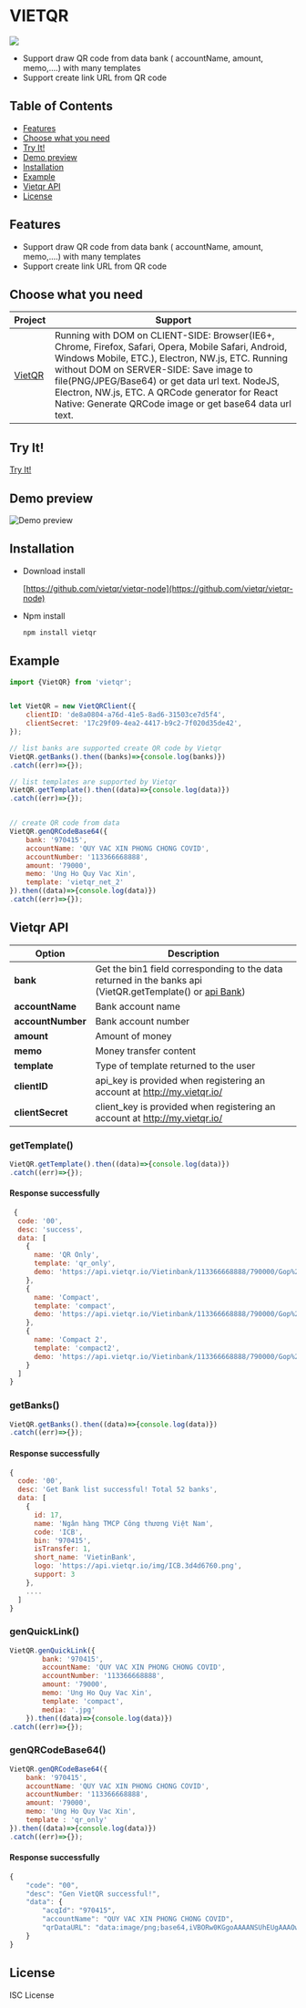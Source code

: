 # VIETQR
![](https://res.cloudinary.com/taskmanagereaglob123/image/upload/v1641970995/VietQR.46a78cbb_utwzzh.png)

- Support draw QR code from data bank ( accountName, amount, memo,....) with many templates 
- Support create link URL from QR code

## Table of Contents

  - [Features](#features)
  - [Choose what you need](#choose-what-you-need)
  - [Try It!](#try-it)
  - [Demo preview](#demo-preview)
  - [Installation](#installing)
  - [Example](#example)
  - [Vietqr API](#vietqr-api)
  - [License](#license)

## Features
- Support draw QR code from data bank ( accountName, amount, memo,....) with many templates 
- Support create link URL from QR code

## Choose what you need

| Project | Support |
| --- | --- |
| [VietQR](https://github.com/vietqr/vietqr-node) | Running with DOM on CLIENT-SIDE: Browser(IE6+, Chrome, Firefox, Safari, Opera, Mobile Safari, Android, Windows Mobile, ETC.), Electron, NW.js, ETC. Running without DOM on SERVER-SIDE: Save image to file(PNG/JPEG/Base64) or get data url text.  NodeJS, Electron, NW.js, ETC. A QRCode generator for React Native: Generate QRCode image or get base64 data url text.|
## Try It!

[Try It!](http://my.vietqr.io/ "Easy To Try It!")

## Demo preview

![Demo preview](https://res.cloudinary.com/taskmanagereaglob123/image/upload/v1641971750/photo_2022-01-12_14.15.13_ozxy6g.jpg)

## Installation
- Download install

    [https://github.com/vietqr/vietqr-node](https://github.com/vietqr/vietqr-node)

- Npm install

	```BASH
	npm install vietqr
	```
## Example

```javascript
import {VietQR} from 'vietqr';


let VietQR = new VietQRClient({
    clientID: 'de8a0804-a76d-41e5-8ad6-31503ce7d5f4',
    clientSecret: '17c29f09-4ea2-4417-b9c2-7f020d35de42',
});

// list banks are supported create QR code by Vietqr
VietQR.getBanks().then((banks)=>{console.log(banks)})
.catch((err)=>{});

// list templates are supported by Vietqr
VietQR.getTemplate().then((data)=>{console.log(data)})
.catch((err)=>{});


// create QR code from data
VietQR.genQRCodeBase64({
    bank: '970415',
    accountName: 'QUY VAC XIN PHONG CHONG COVID',
    accountNumber: '113366668888',
    amount: '79000',
    memo: 'Ung Ho Quy Vac Xin',
    template: 'vietqr_net_2'
}).then((data)=>{console.log(data)})
.catch((err)=>{});

```


## Vietqr API

| Option | Description | 
| --- | --- |
| **bank** | Get the bin1 field corresponding to the data returned in the banks api (VietQR.getTemplate() or [api Bank](https://www.vietqr.io/danh-sach-api/api-tao-ma-qr/api-danh-sach-ma-ngan-hang)) |
| **accountName** | Bank account name |
| **accountNumber** | Bank account number |
| **amount** | Amount of money |
| **memo** | Money transfer content |
| **template** | Type of template returned to the user |
| **clientID** | api_key is provided when registering an account at http://my.vietqr.io/ 
| **clientSecret** | client_key is provided when registering an account at http://my.vietqr.io/ 

### getTemplate()
```javascript
VietQR.getTemplate().then((data)=>{console.log(data)})
.catch((err)=>{});
```
#### Response successfully
```javascript
 {
  code: '00',
  desc: 'success',
  data: [
    {
      name: 'QR Only',
      template: 'qr_only',
      demo: 'https://api.vietqr.io/Vietinbank/113366668888/790000/Gop%20Quy/qr_only.jpg?accountName=Quy%20Vacxin%20Covid'
    },
    {
      name: 'Compact',
      template: 'compact',
      demo: 'https://api.vietqr.io/Vietinbank/113366668888/790000/Gop%20Quy/vietqr_net_2.jpg?accountName=Quy%20Vacxin%20Covid'
    },
    {
      name: 'Compact 2',
      template: 'compact2',
      demo: 'https://api.vietqr.io/Vietinbank/113366668888/790000/Gop%20Quy/compact2.jpg?accountName=Quy%20Vacxin%20Covid'
    }
  ]
}
```

### getBanks()
```javascript
VietQR.getBanks().then((data)=>{console.log(data)})
.catch((err)=>{});
```
#### Response successfully
```javascript
{
  code: '00',
  desc: 'Get Bank list successful! Total 52 banks',
  data: [
    {
      id: 17,
      name: 'Ngân hàng TMCP Công thương Việt Nam',
      code: 'ICB',
      bin: '970415',
      isTransfer: 1,
      short_name: 'VietinBank',
      logo: 'https://api.vietqr.io/img/ICB.3d4d6760.png',
      support: 3
    },
    ....
  ]
}
```


### genQuickLink()
```javascript
VietQR.genQuickLink({
        bank: '970415',
        accountName: 'QUY VAC XIN PHONG CHONG COVID',
        accountNumber: '113366668888',
        amount: '79000',
        memo: 'Ung Ho Quy Vac Xin',
        template: 'compact', 
        media: '.jpg' 
    }).then((data)=>{console.log(data)})
.catch((err)=>{});
```

### genQRCodeBase64()
```javascript
VietQR.genQRCodeBase64({
    bank: '970415',
    accountName: 'QUY VAC XIN PHONG CHONG COVID',
    accountNumber: '113366668888',
    amount: '79000',
    memo: 'Ung Ho Quy Vac Xin',
    template : 'qr_only'
}).then((data)=>{console.log(data)})
.catch((err)=>{});
```
#### Response successfully
```javascript
{
    "code": "00",
    "desc": "Gen VietQR successful!",
    "data": {
        "acqId": "970415",
        "accountName": "QUY VAC XIN PHONG CHONG COVID",
        "qrDataURL": "data:image/png;base64,iVBORw0KGgoAAAANSUhEUgAAAOwAAADeCAYAAAA..."
    }
}
```


## License
ISC License
